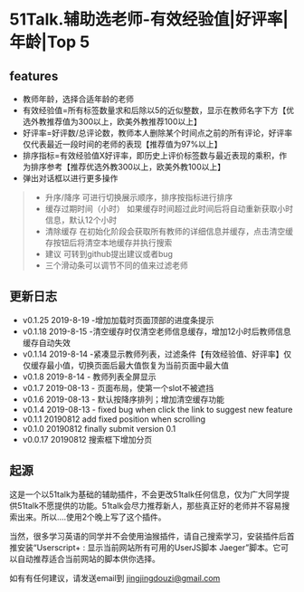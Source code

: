 # 51Talk.辅助选老师-有效经验值|好评率|年龄|Top 5
## features

- 教师年龄，选择合适年龄的老师
- 有效经验值=所有标签数量求和后除以5的近似整数，显示在教师名字下方【优选外教推荐值为300以上，欧美外教推荐100以上】
- 好评率=好评数/总评论数，教师本人删除某个时间点之前的所有评论，好评率仅代表最近一段时间的老师的表现【推荐值为97%以上】
- 排序指标=有效经验值X好评率，即历史上评价标签数与最近表现的乘积，作为排序参考【推荐优选外教300以上，欧美外教100以上】
- 弹出对话框以进行更多操作
 > - 升序/降序 可进行切换展示顺序，排序按指标进行排序
 > - 缓存过期时间（小时） 如果缓存时间超过此时间后将自动重新获取小时信息，默认12个小时
 > - 清除缓存 在初始化阶段会获取所有教师的详细信息并缓存，点击清空缓存按钮后将清空本地缓存并执行搜索
 > - 建议 可转到github提出建议或者bug
 > - 三个滑动条可以调节不同的值来过滤老师

## 更新日志
- v0.1.25 2019-8-19 -增加加载时页面顶部的进度条提示
- v0.1.18 2019-8-15 -清空缓存时仅清空老师信息缓存，增加12小时后教师信息缓存自动失效
- v0.1.14 2019-8-14 -紧凑显示教师列表，过滤条件【有效经验值、好评率】仅仅缓存最小值，切换页面后最大值恢复为当前页面中最大值
- v0.1.8 2019-8-14 - 教师列表全屏显示
- v0.1.7 2019-08-13 - 页面布局，使第一个slot不被遮挡
- v0.1.6 2019-08-13 - 默认按降序排列；增加清空缓存功能
- v0.1.4 2019-08-13 - fixed bug when click the link to suggest new feature
- v0.1.1 20190812 add fixed position when scrolling
- v0.1.0 20190812 finally submit version 0.1
- v0.0.17 20190812 搜索框下增加分页

## 起源
这是一个以51talk为基础的辅助插件，不会更改51talk任何信息，仅为广大同学提供51talk不愿提供的功能。51talk会尽力推荐新人，那些真正好的老师并不容易搜索出来。所以....使用2个晚上写了这个插件。

当然，很多学习英语的同学并不会使用油猴插件，请自己搜索学习，安装插件后首推安装“Userscript+ : 显示当前网站所有可用的UserJS脚本 Jaeger”脚本。它可以自动推荐适合当前网站的脚本供你选择。

如有有任何建议，请发送email到 jingjingdouzi@gmail.com
